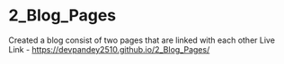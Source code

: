 # 2_Blog_Pages
Created a blog consist of two pages that are linked with each other
Live Link -  https://devpandey2510.github.io/2_Blog_Pages/
